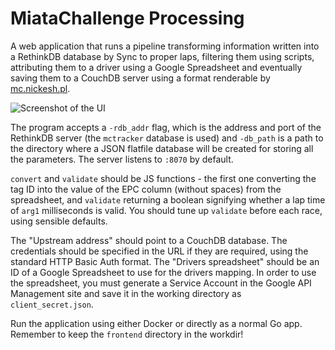 # MiataChallenge Processing

A web application that runs a pipeline transforming information written into
a RethinkDB database by Sync to proper laps, filtering them using scripts,
attributing them to a driver using a Google Spreadsheet and eventually saving
them to a CouchDB server using a format renderable by [mc.nickesh.pl](http://mc.nickesh.pl).

![Screenshot of the UI](https://i.imgur.com/2RjLqGG.png)

The program accepts a `-rdb_addr` flag, which is the address and port of the
RethinkDB server (the `mctracker` database is used) and `-db_path` is a path
to the directory where a JSON flatfile database will be created for storing
all the parameters. The server listens to `:8070` by default.

`convert` and `validate` should be JS functions - the first one converting
the tag ID into the value of the EPC column (without spaces) from the
spreadsheet, and `validate` returning a boolean signifying whether a lap time
of `arg1` milliseconds is valid. You should tune up `validate` before each race,
using sensible defaults.

The "Upstream address" should point to a CouchDB database. The credentials
should be specified in the URL if they are required, using the standard HTTP
Basic Auth format. The "Drivers spreadsheet" should be an ID of a Google
Spreadsheet to use for the drivers mapping. In order to use the spreadsheet,
you must generate a Service Account in the Google API Management site and save it
in the working directory as `client_secret.json`.

Run the application using either Docker or directly as a normal Go app. Remember
to keep the `frontend` directory in the workdir!
